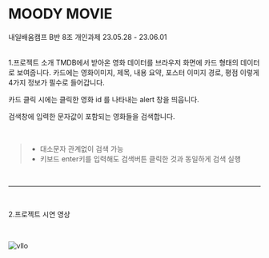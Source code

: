 <h1>MOODY MOVIE</h1>
내일배움캠프 B반 8조 개인과제 23.05.28 - 23.06.01
</br>
</br>

1.프로젝트 소개
TMDB에서 받아온 영화 데이터를 브라우저 화면에 카드 형태의 데이터로 보여줍니다. 
카드에는 영화이미지, 제목, 내용 요약, 포스터 이미지 경로, 평점 이렇게 4가지 정보가 필수로 들어갑니다.

카드 클릭 시에는 클릭한 영화 id 를 나타내는 alert 창을 띄웁니다.

검색창에 입력한 문자값이 포함되는 영화들을 검색합니다.

</br>

> - 대소문자 관계없이 검색 가능
>- 키보드 enter키를 입력해도 검색버튼 클릭한 것과 동일하게 검색 실행
</br>

***
</br>

2.프로젝트 시연 영상

</br>

![vllo](https://github.com/JellyBear97/Personal_proj1/assets/78592995/2f1956b0-db4b-4ea8-b383-8e46b16bb736)
